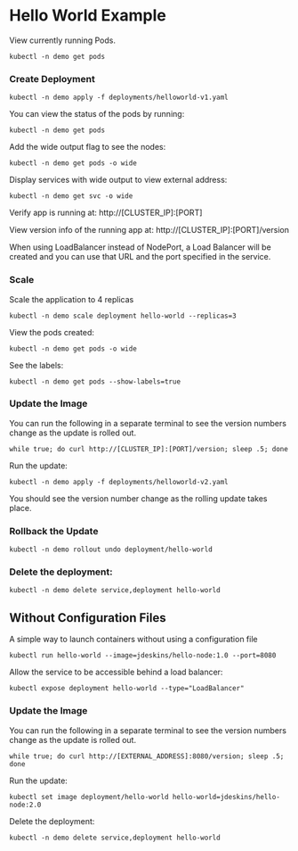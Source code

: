# Hello World Example


View currently running Pods.
```
kubectl -n demo get pods
```


### Create Deployment

```
kubectl -n demo apply -f deployments/helloworld-v1.yaml
```

You can view the status of the pods by running:
```
kubectl -n demo get pods
```

Add the wide output flag to see the nodes:
```
kubectl -n demo get pods -o wide
```

Display services with wide output to view external address:
```
kubectl -n demo get svc -o wide
```

Verify app is running at:  http://[CLUSTER_IP]:[PORT]

View version info of the running app at: http://[CLUSTER_IP]:[PORT]/version

When using LoadBalancer instead of NodePort, a Load Balancer will be created and you can
use that URL and the port specified in the service.

### Scale

Scale the application to 4 replicas
```
kubectl -n demo scale deployment hello-world --replicas=3
```

View the pods created:
```
kubectl -n demo get pods -o wide
```

See the labels:
```
kubectl -n demo get pods --show-labels=true
```

### Update the Image

You can run the following in a separate terminal to see the version numbers change as the update is rolled out.
```
while true; do curl http://[CLUSTER_IP]:[PORT]/version; sleep .5; done
```

Run the update:
```
kubectl -n demo apply -f deployments/helloworld-v2.yaml
```

You should see the version number change as the rolling update takes place.

### Rollback the Update
```
kubectl -n demo rollout undo deployment/hello-world
```

### Delete the deployment:
```
kubectl -n demo delete service,deployment hello-world
```


## Without Configuration Files
A simple way to launch containers without using a configuration file
```
kubectl run hello-world --image=jdeskins/hello-node:1.0 --port=8080
```

Allow the service to be accessible behind a load balancer:
```
kubectl expose deployment hello-world --type="LoadBalancer"
```


### Update the Image

You can run the following in a separate terminal to see the version numbers change as the update is rolled out.
```
while true; do curl http://[EXTERNAL_ADDRESS]:8080/version; sleep .5; done
```

Run the update:
```
kubectl set image deployment/hello-world hello-world=jdeskins/hello-node:2.0
```

Delete the deployment:
```
kubectl -n demo delete service,deployment hello-world
```
